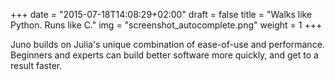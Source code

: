 +++
date = "2015-07-18T14:08:29+02:00"
draft = false
title = "Walks like Python. Runs like C."
img = "screenshot_autocomplete.png"
weight = 1
+++

Juno builds on Julia's unique combination of ease-of-use and performance. Beginners and experts can build better software more quickly, and get to a result faster.

